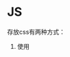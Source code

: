 # JS

存放css有两种方式：

1. 使用<style>tag
2. 使用link

同理，存放js也有两种方式

1. 使用<script> tag

2. 使用link

   

myList.pop()弹出数组中的最后一个元素

myList.shift() 弹出数组中的第一个元素



```
document.getElementById('col1Content');
var collapse = document.getElementsByClassName('collapse');
```



```
document.querySelector('.done');
```

修改<p>元素中的html：

```
var firstPTag = document.querySelector('p');
firstPTag.innerHTML = "New Paragraph <strong>Content</strong>";
```



```
li.className = li.className + " special";
// 去掉also-done
li.className = li.className.replace("also-done","");
```



确定浏览器是否支持某个js函数，到caniuse.com上查找。



href="#"的时候，就相当于重新加载了当前的界面。



sublime text 使用ctrl+D来选中文件中所有的同名的字符串（用来一次性修改）。